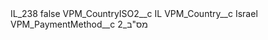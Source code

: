 <?xml version="1.0" encoding="UTF-8"?>
<CustomMetadata xmlns="http://soap.sforce.com/2006/04/metadata" xmlns:xsi="http://www.w3.org/2001/XMLSchema-instance" xmlns:xsd="http://www.w3.org/2001/XMLSchema">
    <label>IL_238</label>
    <protected>false</protected>
    <values>
        <field>VPM_CountryISO2__c</field>
        <value xsi:type="xsd:string">IL</value>
    </values>
    <values>
        <field>VPM_Country__c</field>
        <value xsi:type="xsd:string">Israel</value>
    </values>
    <values>
        <field>VPM_PaymentMethod__c</field>
        <value xsi:type="xsd:string">2_מס&quot;ב</value>
    </values>
</CustomMetadata>
